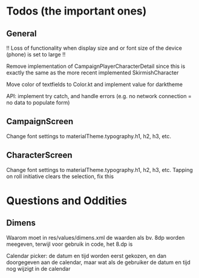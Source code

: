 # Todos (the important ones)

## General

!! Loss of functionality when display size and or font size of the device (phone) is set to large !!

Remove implementation of CampaignPlayerCharacterDetail since this is exactly the same as the more
recent implemented SkirmishCharacter

Move color of textfields to Color.kt and implement value for darktheme

API: implement try catch, and handle errors (e.g. no network connection = no data to populate form)

## CampaignScreen

Change font settings to materialTheme.typography.h1, h2, h3, etc.

## CharacterScreen

Change font settings to materialTheme.typography.h1, h2, h3, etc.
Tapping on roll initiative clears the selection, fix this

# Questions and Oddities

## Dimens

Waarom moet in res/values/dimens.xml de waarden als bv. 8dp worden meegeven, terwijl voor gebruik in
code, het 8.dp is

Calendar picker: de datum en tijd worden eerst gekozen, en dan doorgegeven aan de calendar, maar wat
als de gebruiker de datum en tijd nog wijzigt in de calendar